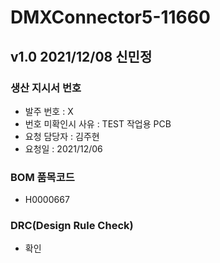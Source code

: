# DMXConnector5-11660

## v1.0 2021/12/08 신민정

### 생산 지시서 번호
* 발주 번호 : X
* 번호 미확인시 사유 : TEST 작업용 PCB
* 요청 담당자 : 김주현
* 요청일 : 2021/12/06

###  BOM 품목코드
* H0000667

### DRC(Design Rule Check)
* 확인
